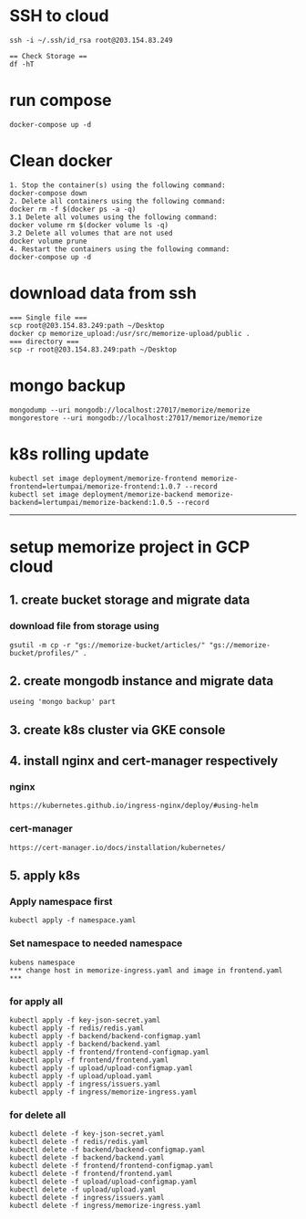 # SSH to cloud
```
ssh -i ~/.ssh/id_rsa root@203.154.83.249

== Check Storage ==
df -hT
```

# run compose
```
docker-compose up -d
```

# Clean docker
```
1. Stop the container(s) using the following command:
docker-compose down
2. Delete all containers using the following command:
docker rm -f $(docker ps -a -q)
3.1 Delete all volumes using the following command:
docker volume rm $(docker volume ls -q)
3.2 Delete all volumes that are not used
docker volume prune
4. Restart the containers using the following command:
docker-compose up -d
```

# download data from ssh
```
=== Single file ===
scp root@203.154.83.249:path ~/Desktop
docker cp memorize_upload:/usr/src/memorize-upload/public .
=== directory ===
scp -r root@203.154.83.249:path ~/Desktop
```

# mongo backup
```
mongodump --uri mongodb://localhost:27017/memorize/memorize
mongorestore --uri mongodb://localhost:27017/memorize/memorize
```

# k8s rolling update
```
kubectl set image deployment/memorize-frontend memorize-frontend=lertumpai/memorize-frontend:1.0.7 --record
kubectl set image deployment/memorize-backend memorize-backend=lertumpai/memorize-backend:1.0.5 --record
```

---


# setup memorize project in GCP cloud

## 1. create bucket storage and migrate data
### download file from storage using
```
gsutil -m cp -r "gs://memorize-bucket/articles/" "gs://memorize-bucket/profiles/" .
```

## 2. create mongodb instance and migrate data
```
useing 'mongo backup' part
```

## 3. create k8s cluster via GKE console

## 4. install nginx and cert-manager respectively
### nginx
```
https://kubernetes.github.io/ingress-nginx/deploy/#using-helm
```
### cert-manager
```
https://cert-manager.io/docs/installation/kubernetes/
```

## 5. apply k8s
### Apply namespace first
```
kubectl apply -f namespace.yaml
```

### Set namespace to needed namespace
```
kubens namespace
*** change host in memorize-ingress.yaml and image in frontend.yaml ***
```

### for apply all
```
kubectl apply -f key-json-secret.yaml
kubectl apply -f redis/redis.yaml
kubectl apply -f backend/backend-configmap.yaml
kubectl apply -f backend/backend.yaml
kubectl apply -f frontend/frontend-configmap.yaml
kubectl apply -f frontend/frontend.yaml
kubectl apply -f upload/upload-configmap.yaml
kubectl apply -f upload/upload.yaml
kubectl apply -f ingress/issuers.yaml
kubectl apply -f ingress/memorize-ingress.yaml
```

### for delete all
```
kubectl delete -f key-json-secret.yaml
kubectl delete -f redis/redis.yaml
kubectl delete -f backend/backend-configmap.yaml
kubectl delete -f backend/backend.yaml
kubectl delete -f frontend/frontend-configmap.yaml
kubectl delete -f frontend/frontend.yaml
kubectl delete -f upload/upload-configmap.yaml
kubectl delete -f upload/upload.yaml
kubectl delete -f ingress/issuers.yaml
kubectl delete -f ingress/memorize-ingress.yaml
```

